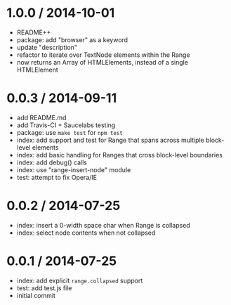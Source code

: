 
1.0.0 / 2014-10-01
==================

 * README++
 * package: add "browser" as a keyword
 * update "description"
 * refactor to iterate over TextNode elements within the Range
 * now returns an Array of HTMLElements, instead of a single HTMLElement

0.0.3 / 2014-09-11
==================

 * add README.md
 * add Travis-CI + Saucelabs testing
 * package: use `make test` for `npm test`
 * index: add support and test for Range that spans across multiple block-level elements
 * index: add basic handling for Ranges that cross block-level boundaries
 * index: add debug() calls
 * index: use "range-insert-node" module
 * test: attempt to fix Opera/IE

0.0.2 / 2014-07-25
==================

 * index: insert a 0-width space char when Range is collapsed
 * index: select node contents when not collapsed

0.0.1 / 2014-07-25
==================

 * index: add explicit `range.collapsed` support
 * test: add test.js file
 * initial commit
